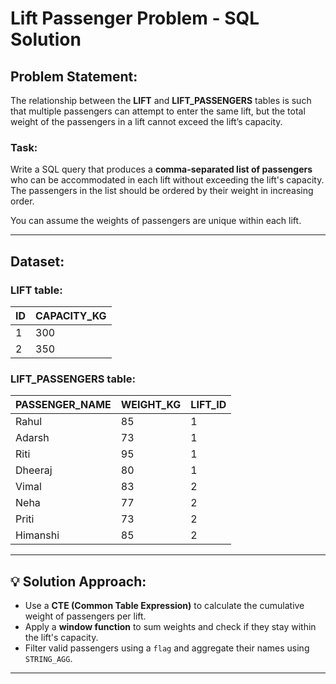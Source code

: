 #  Lift Passenger Problem - SQL Solution

##  Problem Statement:
The relationship between the **LIFT** and **LIFT_PASSENGERS** tables is such that multiple passengers can attempt to enter the same lift, but the total weight of the passengers in a lift cannot exceed the lift’s capacity.

### Task:
Write a SQL query that produces a **comma-separated list of passengers** who can be accommodated in each lift without exceeding the lift's capacity.  
The passengers in the list should be ordered by their weight in increasing order.

 You can assume the weights of passengers are unique within each lift.

---

##  Dataset:

###  LIFT table:
| ID | CAPACITY_KG |
|----|-------------|
| 1  | 300         |
| 2  | 350         |

###  LIFT_PASSENGERS table:
| PASSENGER_NAME | WEIGHT_KG | LIFT_ID |
|----------------|-----------|---------|
| Rahul         | 85        | 1       |
| Adarsh        | 73        | 1       |
| Riti          | 95        | 1       |
| Dheeraj       | 80        | 1       |
| Vimal         | 83        | 2       |
| Neha          | 77        | 2       |
| Priti         | 73        | 2       |
| Himanshi      | 85        | 2       |

---

## 💡 Solution Approach:
- Use a **CTE (Common Table Expression)** to calculate the cumulative weight of passengers per lift.
- Apply a **window function** to sum weights and check if they stay within the lift's capacity.
- Filter valid passengers using a `flag` and aggregate their names using `STRING_AGG`.

---



